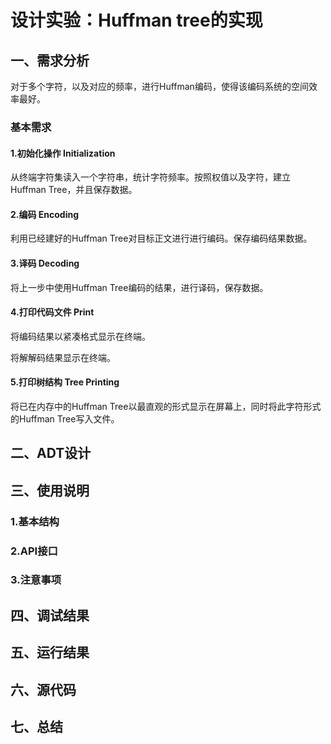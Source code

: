 # 设计实验：Huffman tree的实现

## 一、需求分析

对于多个字符，以及对应的频率，进行Huffman编码，使得该编码系统的空间效率最好。

### 基本需求

#### 1.初始化操作 Initialization

从终端字符集读入一个字符串，统计字符频率。按照权值以及字符，建立Huffman Tree，并且保存数据。

#### 2.编码 Encoding

利用已经建好的Huffman Tree对目标正文进行进行编码。保存编码结果数据。

#### 3.译码 Decoding

将上一步中使用Huffman Tree编码的结果，进行译码，保存数据。

#### 4.打印代码文件 Print

将编码结果以紧凑格式显示在终端。

将解解码结果显示在终端。

#### 5.打印树结构 Tree Printing

将已在内存中的Huffman Tree以最直观的形式显示在屏幕上，同时将此字符形式的Huffman Tree写入文件。

## 二、ADT设计

## 三、使用说明

### 1.基本结构

### 2.API接口

### 3.注意事项

## 四、调试结果

## 五、运行结果

## 六、源代码

## 七、总结

